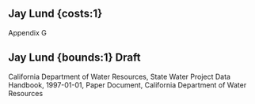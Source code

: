## Jay Lund {costs:1} 
Appendix G

## Jay Lund {bounds:1} Draft
California Department of Water Resources, State Water Project Data Handbook, 1997-01-01, Paper Document, California Department of Water Resources
